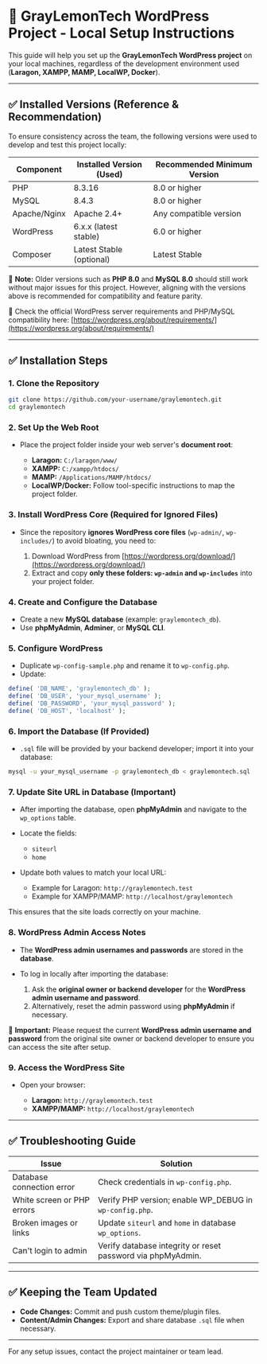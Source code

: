 # 🍋 GrayLemonTech WordPress Project - Local Setup Instructions

This guide will help you set up the **GrayLemonTech WordPress project** on your local machines, regardless of the development environment used (**Laragon, XAMPP, MAMP, LocalWP, Docker**).

---

## ✅ Installed Versions (Reference & Recommendation)

To ensure consistency across the team, the following versions were used to develop and test this project locally:

| Component    | Installed Version (Used) | Recommended Minimum Version |
| ------------ | ------------------------ | --------------------------- |
| PHP          | 8.3.16                   | 8.0 or higher               |
| MySQL        | 8.4.3                    | 8.0 or higher               |
| Apache/Nginx | Apache 2.4+              | Any compatible version      |
| WordPress    | 6.x.x (latest stable)    | 6.0 or higher               |
| Composer     | Latest Stable (optional) | Latest Stable               |

📜 **Note:** Older versions such as **PHP 8.0** and **MySQL 8.0** should still work without major issues for this project. However, aligning with the versions above is recommended for compatibility and feature parity.

📜 Check the official WordPress server requirements and PHP/MySQL compatibility here:
[https://wordpress.org/about/requirements/](https://wordpress.org/about/requirements/)

---

## ✅ Installation Steps

### 1. Clone the Repository

```bash
git clone https://github.com/your-username/graylemontech.git
cd graylemontech
```

### 2. Set Up the Web Root

* Place the project folder inside your web server's **document root**:

  * **Laragon:** `C:/laragon/www/`
  * **XAMPP:** `C:/xampp/htdocs/`
  * **MAMP:** `/Applications/MAMP/htdocs/`
  * **LocalWP/Docker:** Follow tool-specific instructions to map the project folder.

### 3. Install WordPress Core (Required for Ignored Files)

* Since the repository **ignores WordPress core files** (`wp-admin/`, `wp-includes/`) to avoid bloating, you need to:

  1. Download WordPress from [https://wordpress.org/download/](https://wordpress.org/download/)
  2. Extract and copy **only these folders: `wp-admin` and `wp-includes`** into your project folder.

### 4. Create and Configure the Database

* Create a new **MySQL database** (example: `graylemontech_db`).
* Use **phpMyAdmin**, **Adminer**, or **MySQL CLI**.

### 5. Configure WordPress

* Duplicate `wp-config-sample.php` and rename it to `wp-config.php`.
* Update:

```php
define( 'DB_NAME', 'graylemontech_db' );
define( 'DB_USER', 'your_mysql_username' );
define( 'DB_PASSWORD', 'your_mysql_password' );
define( 'DB_HOST', 'localhost' );
```

### 6. Import the Database (If Provided)

* `.sql` file will be provided by your backend developer; import it into your database:

```bash
mysql -u your_mysql_username -p graylemontech_db < graylemontech.sql
```

### 7. Update Site URL in Database (Important)

* After importing the database, open **phpMyAdmin** and navigate to the `wp_options` table.
* Locate the fields:

  * `siteurl`
  * `home`
* Update both values to match your local URL:

  * Example for Laragon: `http://graylemontech.test`
  * Example for XAMPP/MAMP: `http://localhost/graylemontech`

This ensures that the site loads correctly on your machine.


### 8. WordPress Admin Access Notes

* The **WordPress admin usernames and passwords** are stored in the **database**.
* To log in locally after importing the database:

  1. Ask the **original owner or backend developer** for the **WordPress admin username and password**.
  2. Alternatively, reset the admin password using **phpMyAdmin** if necessary.

🔹 **Important:** Please request the current **WordPress admin username and password** from the original site owner or backend developer to ensure you can access the site after setup.


### 9. Access the WordPress Site

* Open your browser:

  * **Laragon:** `http://graylemontech.test`
  * **XAMPP/MAMP:** `http://localhost/graylemontech`

---

## ✅ Troubleshooting Guide

| Issue                      | Solution                                                    |
| -------------------------- | ----------------------------------------------------------- |
| Database connection error  | Check credentials in `wp-config.php`.                       |
| White screen or PHP errors | Verify PHP version; enable WP\_DEBUG in `wp-config.php`.    |
| Broken images or links     | Update `siteurl` and `home` in database `wp_options`.       |
| Can't login to admin       | Verify database integrity or reset password via phpMyAdmin. |

---

## ✅ Keeping the Team Updated

* **Code Changes:** Commit and push custom theme/plugin files.
* **Content/Admin Changes:** Export and share database `.sql` file when necessary.

---

For any setup issues, contact the project maintainer or team lead.
